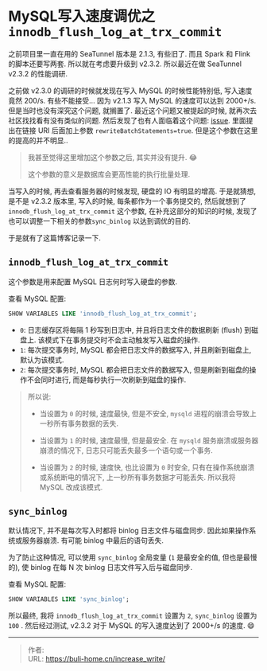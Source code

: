 # MySQL写入速度调优之`innodb_flush_log_at_trx_commit`


<!--more-->



之前项目里一直在用的 SeaTunnel 版本是 2.1.3, 有些旧了. 而且 Spark 和 Flink 的脚本还要写两套. 所以就在考虑要升级到 v2.3.2. 所以最近在做  SeaTunnel v2.3.2 的性能调研. 



之前做 v2.3.0 的调研的时候就发现在写入 MySQL 的时候性能特别低, 写入速度竟然 200/s. 有些不能接受... 因为 v2.1.3 写入 MySQL 的速度可以达到 2000+/s. 但是当时也没有深究这个问题, 就搁置了. 最近这个问题又被提起的时候, 就再次去社区找找看有没有类似的问题. 然后发现了也有人面临着这个问题: [issue](https://github.com/apache/seatunnel/issues/4658). 里面提出在链接 URI 后面加上参数 `rewriteBatchStatements=true`. 但是这个参数在这里的提高的并不明显.. 

> 我甚至觉得这里增加这个参数之后, 其实并没有提升. 😂
>
> 这个参数的意义是数据库会更高性能的执行批量处理. 



当写入的时候, 再去查看服务器的时候发现, 硬盘的 IO 有明显的增高. 于是就猜想, 是不是 v2.3.2 版本里, 写入的时候, 每条都作为一个事务提交的, 然后就想到了 `innodb_flush_log_at_trx_commit` 这个参数, 在补充这部分的知识的时候, 发现了也可以调整一下相关的参数`sync_binlog` 以达到调优的目的. 



于是就有了这篇博客记录一下. 



## `innodb_flush_log_at_trx_commit`

这个参数是用来配置 MySQL 日志何时写入硬盘的参数. 



查看 MySQL 配置: 

```sql
SHOW VARIABLES LIKE 'innodb_flush_log_at_trx_commit';
```



* `0`: 日志缓存区将每隔 1 秒写到日志中, 并且将日志文件的数据刷新 (flush) 到磁盘上. 该模式下在事务提交时不会主动触发写入磁盘的操作. 
* `1`: 每次提交事务时, MySQL 都会把日志文件的数据写入, 并且刷新到磁盘上, 默认为该模式.
* `2`: 每次提交事务时, MySQL 都会把日志文件的数据写入, 但是刷新到磁盘的操作不会同时进行, 而是每秒执行一次刷新到磁盘的操作. 

> 所以说:
>
> * 当设置为 `0` 的时候, 速度最快, 但是不安全, `mysqld` 进程的崩溃会导致上一秒所有事务数据的丢失.
>
> * 当设置为 `1` 的时候, 速度最慢, 但是最安全. 在 `mysqld` 服务崩溃或服务器崩溃的情况下, 日志只可能丢失最多一个语句或一个事务. 
>
> * 当设置为 `2` 的时候, 速度快, 也比设置为 `0` 时安全, 只有在操作系统崩溃或系统断电的情况下, 上一秒所有事务数据才可能丢失. 所以我将 MySQL 改成该模式. 



## `sync_binlog`

默认情况下, 并不是每次写入时都将 binlog 日志文件与磁盘同步. 因此如果操作系统或服务器崩溃. 有可能 binlog 中最后的语句丢失. 

为了防止这种情况, 可以使用 `sync_binlog` 全局变量 (`1` 是最安全的值, 但也是最慢的), 使 binlog 在每 N 次 binlog 日志文件写入后与磁盘同步. 



查看 MySQL 配置: 

```sql
SHOW VARIABLES LIKE 'sync_binlog';
```



所以最终, 我将 `innodb_flush_log_at_trx_commit` 设置为 `2`, `sync_binlog` 设置为 `100` . 然后经过测试, v2.3.2 对于 MySQL 的写入速度达到了 2000+/s 的速度. 😄


---

> 作者:   
> URL: https://buli-home.cn/increase_write/  

